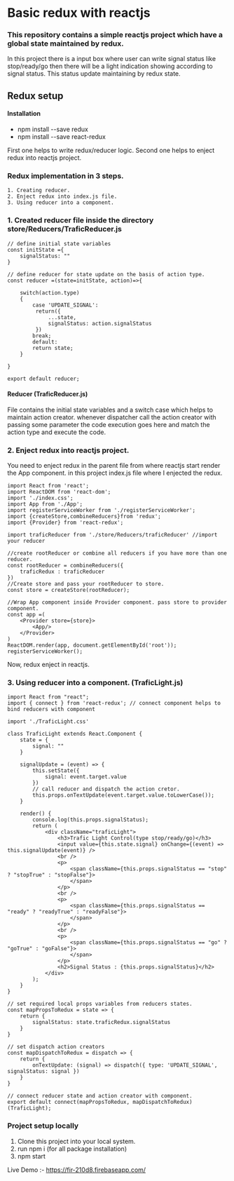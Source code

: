 # Basic redux with reactjs
### This repository contains a simple reactjs project which have a global state maintained by redux.
 In this project there is a input box where user can write signal status like stop/ready/go then there will be a light indication showing according to signal status. This status update maintaining by redux state.


## Redux setup 
#### Installation
 * npm install --save redux 
 * npm install --save react-redux

 First one helps to write redux/reducer logic.
 Second one helps to enject redux into reactjs project.
 
### Redux implementation in 3 steps.
    1. Creating reducer.
    2. Enject redux into index.js file.
    3. Using reducer into a component.

### 1. Created reducer file inside the directory store/Reducers/TraficReducer.js

```
// define initial state variables
const initState ={
    signalStatus: ""
}

// define reducer for state update on the basis of action type.
const reducer =(state=initState, action)=>{
    
    switch(action.type)
    {
        case 'UPDATE_SIGNAL':
         return({
             ...state,
             signalStatus: action.signalStatus
         })
        break;
        default:
        return state;
    }

}

export default reducer;
```

#### Reducer (TraficReducer.js)
File contains the initial state variables and a switch case which helps to maintain action creator. whenever dispatcher call the action creator with passing some parameter the code execution goes here and match the action type and execute the code.

### 2. Enject redux into reactjs project.
You need to enject redux in the parent file from where reactjs start render the App component.
in this project index.js file where I enjected the redux.
```
import React from 'react';
import ReactDOM from 'react-dom';
import './index.css';
import App from './App';
import registerServiceWorker from './registerServiceWorker';
import {createStore,combineReducers}from 'redux'; 
import {Provider} from 'react-redux';

import traficReducer from './store/Reducers/traficReducer' //import your reducer

//create rootReducer or combine all reducers if you have more than one reducer.
const rootReducer = combineReducers({
    traficRedux : traficReducer
})
//Create store and pass your rootReducer to store.
const store = createStore(rootReducer);

//Wrap App component inside Provider component. pass store to provider component.
const app =(
    <Provider store={store}>
        <App/>
    </Provider>
)
ReactDOM.render(app, document.getElementById('root'));
registerServiceWorker();
```

Now, redux enject in reactjs.

### 3. Using reducer into a component. (TraficLight.js)
```
import React from "react";
import { connect } from 'react-redux'; // connect component helps to bind reducers with component

import './TraficLight.css'

class TraficLight extends React.Component {
    state = {
        signal: ""
    }

    signalUpdate = (event) => {
        this.setState({
            signal: event.target.value
        })
        // call reducer and dispatch the action cretor.
        this.props.onTextUpdate(event.target.value.toLowerCase());
    }

    render() {
        console.log(this.props.signalStatus);
        return (
            <div className="traficLight">
                <h3>Trafic Light Control(type stop/ready/go)</h3>
                <input value={this.state.signal} onChange={(event) => this.signalUpdate(event)} />
                <br />
                <p>
                    <span className={this.props.signalStatus == "stop" ? "stopTrue" : "stopFalse"}>
                    </span>
                </p>
                <br />
                <p>
                    <span className={this.props.signalStatus == "ready" ? "readyTrue" : "readyFalse"}>
                    </span>
                </p>
                <br />
                <p>
                    <span className={this.props.signalStatus == "go" ? "goTrue" : "goFalse"}>
                    </span>
                </p>
                <h2>Signal Status : {this.props.signalStatus}</h2>
            </div>
        );
    }
}

// set required local props variables from reducers states. 
const mapPropsToRedux = state => {
    return {
        signalStatus: state.traficRedux.signalStatus
    }
}

// set dispatch action creators 
const mapDispatchToRedux = dispatch => {
    return {
        onTextUpdate: (signal) => dispatch({ type: 'UPDATE_SIGNAL', signalStatus: signal })
    }
}

// connect reducer state and action creator with component.
export default connect(mapPropsToRedux, mapDispatchToRedux)(TraficLight);
```

### Project setup locally
  1. Clone this project into your local system.
  2. run npm i (for all package installation)
  3. npm start



Live Demo :- https://fir-210d8.firebaseapp.com/

